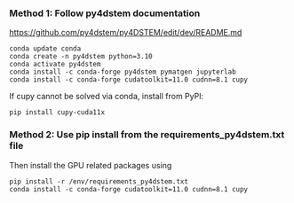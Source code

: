 ### Method 1: Follow py4dstem documentation
https://github.com/py4dstem/py4DSTEM/edit/dev/README.md

```
conda update conda
conda create -n py4dstem python=3.10 
conda activate py4dstem
conda install -c conda-forge py4dstem pymatgen jupyterlab
conda install -c conda-forge cudatoolkit=11.0 cudnn=8.1 cupy 
```
If cupy cannot be solved via conda, install from PyPl:
```
pip install cupy-cuda11x
```

### Method 2: Use pip install from the requirements_py4dstem.txt file
Then install the GPU related packages using
```
pip install -r /env/requirements_py4dstem.txt
conda install -c conda-forge cudatoolkit=11.0 cudnn=8.1 cupy
```
